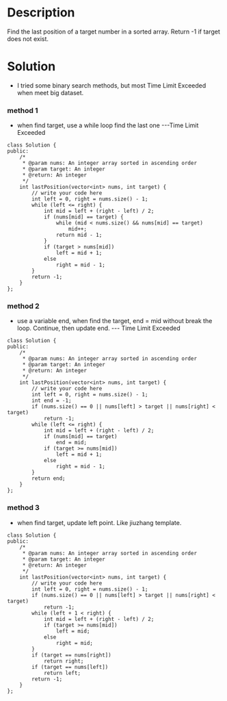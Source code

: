 # Description

Find the last position of a target number in a sorted array. Return -1 if target does not exist.

# Solution

- I tried some binary search methods, but most Time Limit Exceeded when meet big dataset.

### method 1
- when find target, use a while loop find the last one ---Time Limit Exceeded
```
class Solution {
public:
    /*
     * @param nums: An integer array sorted in ascending order
     * @param target: An integer
     * @return: An integer
     */
    int lastPosition(vector<int> nums, int target) {
        // write your code here
        int left = 0, right = nums.size() - 1;
        while (left <= right) {
            int mid = left + (right - left) / 2;
            if (nums[mid] == target) {
                while (mid < nums.size() && nums[mid] == target)
                    mid++;
                return mid - 1;
            }
            if (target > nums[mid])
                left = mid + 1;
            else
                right = mid - 1;
        }
        return -1;
    }
};
```

### method 2
- use a variable end, when find the target, end = mid without break the loop. Continue, then update end. --- Time Limit Exceeded
```
class Solution {
public:
    /*
     * @param nums: An integer array sorted in ascending order
     * @param target: An integer
     * @return: An integer
     */
    int lastPosition(vector<int> nums, int target) {
        // write your code here
        int left = 0, right = nums.size() - 1;
        int end = -1;
        if (nums.size() == 0 || nums[left] > target || nums[right] < target)
            return -1;
        while (left <= right) {
            int mid = left + (right - left) / 2;
            if (nums[mid] == target)
                end = mid;
            if (target >= nums[mid])
                left = mid + 1;
            else
                right = mid - 1;
        }
        return end;
    }
};
```

### method 3
- when find target, update left point. Like jiuzhang template.
```
class Solution {
public:
    /*
     * @param nums: An integer array sorted in ascending order
     * @param target: An integer
     * @return: An integer
     */
    int lastPosition(vector<int> nums, int target) {
        // write your code here
        int left = 0, right = nums.size() - 1;
        if (nums.size() == 0 || nums[left] > target || nums[right] < target)
            return -1;
        while (left + 1 < right) {
            int mid = left + (right - left) / 2;
            if (target >= nums[mid])
                left = mid;
            else
                right = mid;
        }
        if (target == nums[right])
            return right;
        if (target == nums[left])
            return left;
        return -1;
    }
};
```
